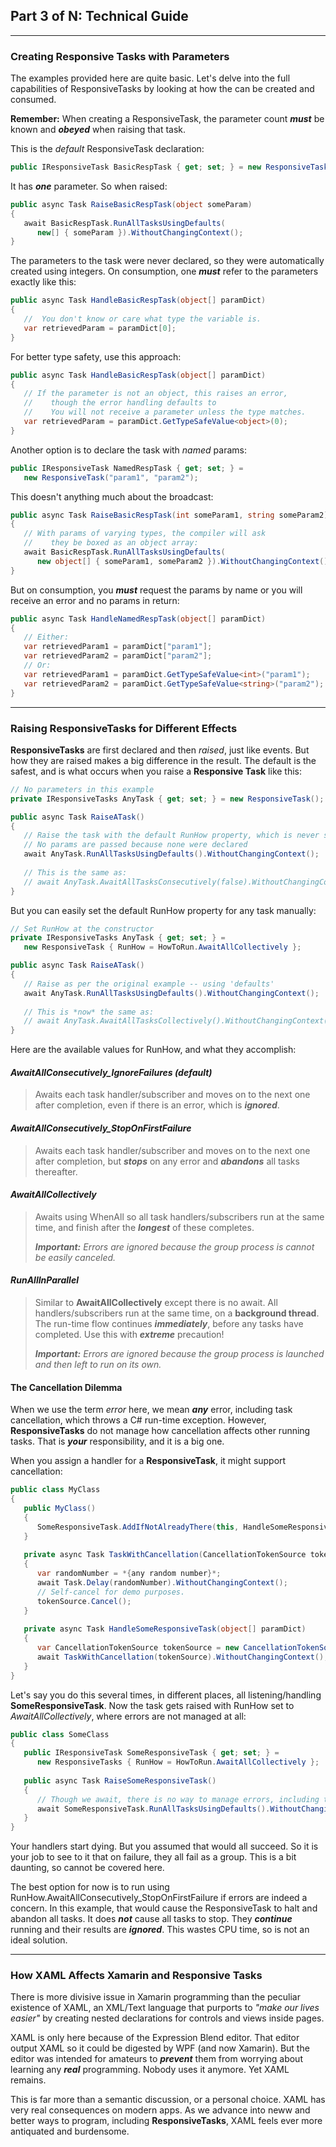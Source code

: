 ## Part 3 of N: Technical Guide
---
### Creating Responsive Tasks with Parameters
The examples provided here are quite basic.  Let's delve into the full capabilities of ResponsiveTasks by looking at how the can be created and consumed.

**Remember:** When creating a ResponsiveTask, the parameter count ***must*** be known and ***obeyed*** when raising that task.

This is the *default* ResponsiveTask declaration:
```csharp
public IResponsiveTask BasicRespTask { get; set; } = new ResponsiveTask(1);
```
It has ***one*** parameter. So when raised:
```csharp
public async Task RaiseBasicRespTask(object someParam)
{
   await BasicRespTask.RunAllTasksUsingDefaults(
      new[] { someParam }).WithoutChangingContext();
}
```
The parameters to the task were never declared, so they were automatically created using integers. On consumption, one ***must*** refer to the parameters exactly like this:
```csharp
public async Task HandleBasicRespTask(object[] paramDict)
{
   //  You don't know or care what type the variable is.
   var retrievedParam = paramDict[0];
}
```
For better type safety, use this approach:
```csharp
public async Task HandleBasicRespTask(object[] paramDict)
{
   // If the parameter is not an object, this raises an error, 
   //    though the error handling defaults to
   //    You will not receive a parameter unless the type matches.
   var retrievedParam = paramDict.GetTypeSafeValue<object>(0);
}
```
Another option is to declare the task with *named* params:
```csharp
public IResponsiveTask NamedRespTask { get; set; } = 
   new ResponsiveTask("param1", "param2");
```
This doesn't anything much about the broadcast:
```csharp
public async Task RaiseBasicRespTask(int someParam1, string someParam2)
{
   // With params of varying types, the compiler will ask 
   //    they be boxed as an object array:
   await BasicRespTask.RunAllTasksUsingDefaults(
      new object[] { someParam1, someParam2 }).WithoutChangingContext();
}
```
But on consumption, you ***must*** request the params by name or you will receive an error and no params in return:
```csharp
public async Task HandleNamedRespTask(object[] paramDict)
{
   // Either:
   var retrievedParam1 = paramDict["param1"];
   var retrievedParam2 = paramDict["param2"];
   // Or:
   var retrievedParam1 = paramDict.GetTypeSafeValue<int>("param1");
   var retrievedParam2 = paramDict.GetTypeSafeValue<string>("param2");
}
```
---
### Raising ResponsiveTasks for Different Effects
**ResponsiveTasks** are first declared and then *raised*, just like events.  But how they are raised makes a big difference in the result. The default is the safest, and is what occurs when you raise a **Responsive Task** like this:
```csharp
// No parameters in this example
private IResponsiveTasks AnyTask { get; set; } = new ResponsiveTask();

public async Task RaiseATask()
{  
   // Raise the task with the default RunHow property, which is never stated literally
   // No params are passed because none were declared
   await AnyTask.RunAllTasksUsingDefaults().WithoutChangingContext();
   
   // This is the same as:
   // await AnyTask.AwaitAllTasksConsecutively(false).WithoutChangingContext();
}
```
But you can easily set the default RunHow property for any task manually:
```csharp
// Set RunHow at the constructor
private IResponsiveTasks AnyTask { get; set; } = 
   new ResponsiveTask { RunHow = HowToRun.AwaitAllCollectively };

public async Task RaiseATask()
{  
   // Raise as per the original example -- using 'defaults'
   await AnyTask.RunAllTasksUsingDefaults().WithoutChangingContext();
   
   // This is *now* the same as:
   // await AnyTask.AwaitAllTasksCollectively().WithoutChangingContext();
}
```
Here are the available values for RunHow, and what they accomplish:
#### *AwaitAllConsecutively_IgnoreFailures *(default)**
>Awaits each task handler/subscriber and moves on to the next one after completion, even if there is an error, which is ***ignored***.
#### *AwaitAllConsecutively_StopOnFirstFailure*
>Awaits each task handler/subscriber and moves on to the next one after completion, but ***stops*** on any error and ***abandons*** all tasks thereafter.
#### *AwaitAllCollectively*
>Awaits using WhenAll so all task handlers/subscribers run at the same time, and finish after the ***longest*** of these completes.
>
>***Important:*** *Errors are ignored because the group process is cannot be easily canceled.*
#### *RunAllInParallel*
>Similar to **AwaitAllCollectively** except there is no await.  All handlers/subscribers run at the same time, on a **background thread**.  The run-time flow continues ***immediately***, before any tasks have completed. Use this with ***extreme*** precaution!
>
>***Important:*** *Errors are ignored because the group process is launched and then left to run on its own.*

#### The Cancellation Dilemma
When we use the term *error* here, we mean ***any*** error, including task cancellation, which throws a C# run-time exception. However, **ResponsiveTasks** do not manage how cancellation affects other running tasks.  That is ***your*** responsibility, and it is a big one.

When you assign a handler for a **ResponsiveTask**, it might support cancellation:
```csharp
public class MyClass
{
   public MyClass()
   {
      SomeResponsiveTask.AddIfNotAlreadyThere(this, HandleSomeResponsiveTask);
   }
   
   private async Task TaskWithCancellation(CancellationTokenSource tokenSource)
   {
      var randomNumber = *{any random number}*;
      await Task.Delay(randomNumber).WithoutChangingContext();
      // Self-cancel for demo purposes.
      tokenSource.Cancel();
   }
   
   private async Task HandleSomeResponsiveTask(object[] paramDict)
   {
      var CancellationTokenSource tokenSource = new CancellationTokenSource();
      await TaskWithCancellation(tokenSource).WithoutChangingContext();
   }
}
```
Let's say you do this several times, in different places, all listening/handling **SomeResponsiveTask**.  Now the task gets raised with RunHow set to *AwaitAllCollectively*, where errors are not managed at all:
```csharp
public class SomeClass
{
   public IResponsiveTask SomeResponsiveTask { get; set; } = 
      new ResponsiveTasks { RunHow = HowToRun.AwaitAllCollectively };
   
   public async Task RaiseSomeResponsiveTask()
   {
      // Though we await, there is no way to manage errors, including task cancellation
      await SomeResponsiveTask.RunAllTasksUsingDefaults().WithoutChangingContext();
   }
}
```
Your handlers start dying.  But you assumed that would all succeed.  So it is your job to see to it that on failure, they all fail as a group. This is a bit daunting, so cannot be covered here.

The best option for now is to run using RunHow.AwaitAllConsecutively_StopOnFirstFailure if errors are indeed a concern.  In this example, that would cause the ResponsiveTask to halt and abandon all tasks.  It does ***not*** cause all tasks to stop.  They ***continue*** running and their results are ***ignored***.  This wastes CPU time, so is not an ideal solution.

---
### How XAML Affects Xamarin and Responsive Tasks
There is more divisive issue in Xamarin programming than the peculiar existence of XAML, an XML/Text language that purports to *"make our lives easier"* by creating nested declarations for controls and views inside pages.

XAML is only here because of the Expression Blend editor.  That editor output XAML so it could be digested by WPF (and now Xamarin).  But the editor was intended for amateurs to ***prevent*** them from worrying about learning any ***real*** programming. Nobody uses it anymore. Yet XAML remains.

This is far more than a semantic discussion, or a personal choice.  XAML has very real consequences on modern apps.  As we advance into neww and better ways to program, including **ResponsiveTasks**, XAML feels ever more antiquated and burdensome.
